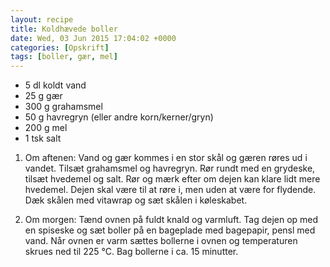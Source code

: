 ```yaml
---
layout: recipe
title: Koldhævede boller
date: Wed, 03 Jun 2015 17:04:02 +0000
categories: [Opskrift]
tags: [boller, gær, mel]
---
```



*  5 dl koldt vand
*  25 g gær
*  300 g grahamsmel
*  50 g havregryn (eller andre korn/kerner/gryn)
*  200 g mel
*  1 tsk salt


1. Om aftenen: Vand og gær kommes i en stor skål og gæren røres ud i vandet. Tilsæt grahamsmel og havregryn. Rør rundt med en grydeske, tilsæt hvedemel og salt. Rør og mærk efter om dejen kan klare lidt mere hvedemel. Dejen skal være til at røre i, men uden at være for flydende. Dæk skålen med vitawrap og sæt skålen i køleskabet.

1. Om morgen: Tænd ovnen på fuldt knald og varmluft. Tag dejen op med en spiseske og sæt boller på en bageplade med bagepapir, pensl med vand. Når ovnen er varm sættes bollerne i ovnen og temperaturen skrues ned til 225 °C. Bag bollerne i ca. 15 minutter.
